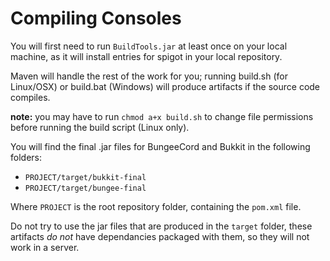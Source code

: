 # Compiling Consoles

You will first need to run `BuildTools.jar` at least once on your local machine, as it
will install entries for spigot in your local repository.

Maven will handle the rest of the work for you; running build.sh (for Linux/OSX)
or build.bat (Windows) will produce artifacts if the source code compiles.

**note:** you may have to run `chmod a+x build.sh` to change file permissions before
running the build script (Linux only).

You will find the final .jar files for BungeeCord and Bukkit in the following folders:

- `PROJECT/target/bukkit-final`
- `PROJECT/target/bungee-final`

Where `PROJECT` is the root repository folder, containing the `pom.xml` file.

Do not try to use the jar files that are produced in the `target` folder, these artifacts _do not_ have dependancies packaged with them, so they will not work in a server.

